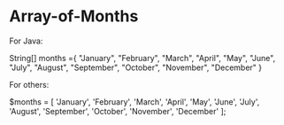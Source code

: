 # Array-of-Months

For Java:

String[] months ={
"January",
        "February",
        "March",
        "April",
        "May",
        "June",
        "July",
        "August",
        "September",
        "October",
        "November",
        "December"
}

For others:

$months = [
'January',
'February',
'March',
'April',
'May',
'June',
'July',
'August',
'September',
'October',
'November',
'December'
];
